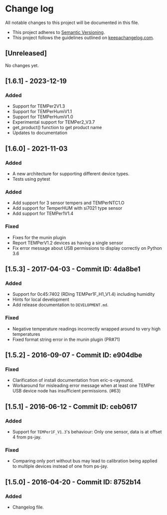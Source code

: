 # Change log
All notable changes to this project will be documented in this file.

* This project adheres to [Semantic Versioning](http://semver.org/).
* This project follows the guidelines outlined on [keepachangelog.com](http://keepachangelog.com/).

## [Unreleased]

No changes yet.

## [1.6.1] - 2023-12-19
### Added
- Support for TEMPer2V1.3
- Support for TEMPerHumiV1.1
- Support for TEMPerHumiV1.0
- Experimental support for TEMPer2_V3.7
- get_product() function to get product name
- Updates to documentation

## [1.6.0] - 2021-11-03
### Added
- A new architecture for supporting different device types.
- Tests using pytest

### Added
- Add support for 3 sensor tempers and TEMPerNTC1.O
- Add support for TemperHUM with si7021 type sensor
- Add support for TEMPer1V1.4

### Fixed
- Fixes for the munin plugin
- Report TEMPerV1.2 devices as having a single sensor
- Fix error message about USB permissions to display correctly on Python 3.6

## [1.5.3] - 2017-04-03 - Commit ID: 4da8be1
### Added
- Support for 0c45:7402 (RDing TEMPer1F_H1_V1.4) including humidity
- Hints for local development
- Add release documentation to `DEVELOPMENT.md`.
### Fixed
- Negative temperature readings incorrectly wrapped around to very high temperatures
- Fixed format string error in the munin plugin (PR#71)

## [1.5.2] - 2016-09-07 - Commit ID: e904dbe
### Fixed
- Clarification of install documentation from eric-s-raymond.
- Workaround for misleading error message when at least one TEMPer USB device node has insufficient permissions. (#63)

## [1.5.1] - 2016-06-12 - Commit ID: ceb0617
### Added
- Support for `TEMPer1F_V1.3`'s behaviour: Only one sensor, data is at offset 4 from ps-jay.

### Fixed
- Comparing only port without bus may lead to calibration being applied to multiple devices instead of one from ps-jay.

## [1.5.0] - 2016-04-20 - Commit ID: 8752b14
### Added
- Changelog file. 
